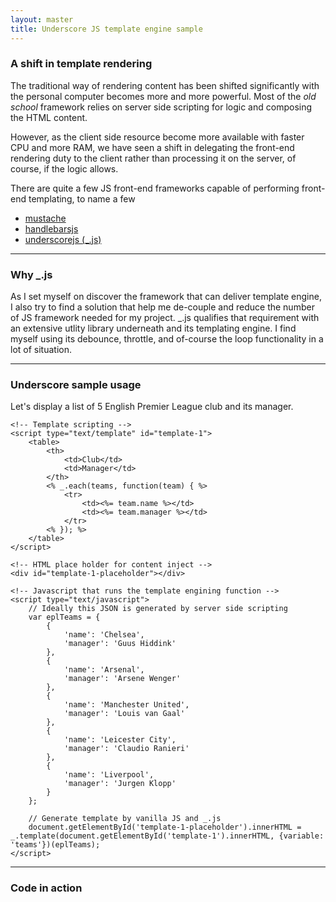 ```yaml
---
layout: master
title: Underscore JS template engine sample
---
```


### A shift in template rendering

The traditional way of rendering content has been shifted significantly with the personal computer becomes more and more
powerful. Most of the _old school_ framework relies on server side scripting for logic and composing the HTML content.

However, as the client side resource become more available with faster CPU and more RAM, we have seen a shift in
delegating the front-end rendering duty to the client rather than processing it on the server, of course, if the logic allows.

There are quite a few JS front-end frameworks capable of performing front-end templating, to name a few

* <a href="https://mustache.github.io/">mustache</a>
* <a href="https://handlebarsjs.com/">handlebarsjs</a>
* <a href="https://underscorejs.org/">underscorejs (_.js)</a>

***

### Why _.js

As I set myself on discover the framework that can deliver template engine, I also try to find a solution that help me
de-couple and reduce the number of JS framework needed for my project. _.js qualifies that requirement with an extensive
utlity library underneath and its templating engine. I find myself using its debounce, throttle, and of-course the loop 
functionality in a lot of situation.

***

### Underscore sample usage

Let's display a list of 5 English Premier League club and its manager.

```
<!-- Template scripting -->
<script type="text/template" id="template-1">
    <table>
        <th>
            <td>Club</td>
            <td>Manager</td>
        </th>
        <% _.each(teams, function(team) { %>
            <tr>
                <td><%= team.name %></td>
                <td><%= team.manager %></td>
            </tr>
        <% }); %>
    </table>
</script>

<!-- HTML place holder for content inject -->
<div id="template-1-placeholder"></div>

<!-- Javascript that runs the template engining function -->
<script type="text/javascript">
    // Ideally this JSON is generated by server side scripting
    var eplTeams = {
        {
            'name': 'Chelsea',
            'manager': 'Guus Hiddink'
        },
        {
            'name': 'Arsenal',
            'manager': 'Arsene Wenger'
        },
        {
            'name': 'Manchester United',
            'manager': 'Louis van Gaal'
        },
        {
            'name': 'Leicester City',
            'manager': 'Claudio Ranieri'
        },
        {
            'name': 'Liverpool',
            'manager': 'Jurgen Klopp'
        }
    };
    
    // Generate template by vanilla JS and _.js
    document.getElementById('template-1-placeholder').innerHTML = _.template(document.getElementById('template-1').innerHTML, {variable: 'teams'})(eplTeams);
</script>
```

***

### Code in action

<!-- Template scripting -->
<script type="text/template" id="template-1">
    <% _.each(teams, function(team) { %>
            <p>Manager of <%= team.name %> is <%= team.manager %></p>
    <% }); %>
</script>

<!-- HTML place holder for content inject -->
<div id="template-1-placeholder"></div>

<!-- Javascript that runs the template engining function -->
<script type="text/javascript">
    // Ideally this object is generated by server side scripting
    var eplTeams = [
        {
            'name': 'Chelsea',
            'manager': 'Guus Hiddink'
        },
        {
            'name': 'Arsenal',
            'manager': 'Arsene Wenger'
        },
        {
            'name': 'Manchester United',
            'manager': 'Louis van Gaal'
        },
        {
            'name': 'Leicester City',
            'manager': 'Claudio Ranieri'
        },
        {
            'name': 'Liverpool',
            'manager': 'Jurgen Klopp'
        }
    ];
    
    // Generate template by vanilla JS and _.js
    document.getElementById('template-1-placeholder').innerHTML = _.template(document.getElementById('template-1').innerHTML, {variable: 'teams'})(eplTeams);
</script>